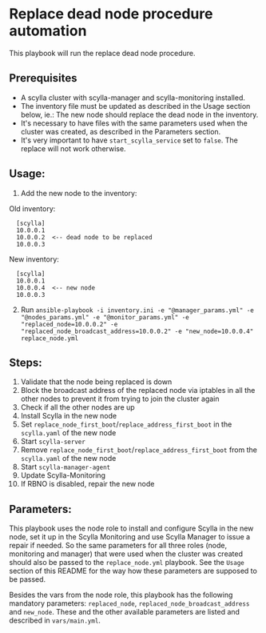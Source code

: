 # Replace dead node procedure automation

This playbook will run the replace dead node procedure.

## Prerequisites

* A scylla cluster with scylla-manager and scylla-monitoring installed.
* The inventory file must be updated as described in the Usage section below, ie.: The new node should replace the dead node in the inventory.
* It's necessary to have files with the same parameters used when the cluster was created, as described in the Parameters section.
* It's very important to have `start_scylla_service` set to `false`. The replace will not work otherwise.

## Usage:

1. Add the new node to the inventory:

Old inventory:
```old inventory
  [scylla]
  10.0.0.1
  10.0.0.2  <-- dead node to be replaced
  10.0.0.3
```

New inventory:
```new inventory
  [scylla]
  10.0.0.1
  10.0.0.4  <-- new node
  10.0.0.3
```

2. Run `ansible-playbook -i inventory.ini -e "@manager_params.yml" -e "@nodes_params.yml" -e "@monitor_params.yml" -e "replaced_node=10.0.0.2" -e "replaced_node_broadcast_address=10.0.0.2" -e "new_node=10.0.0.4" replace_node.yml`

## Steps:

1. Validate that the node being replaced is down
2. Block the broadcast address of the replaced node via iptables in all the other nodes to prevent it from trying to join the cluster again
3. Check if all the other nodes are up
4. Install Scylla in the new node
5. Set `replace_node_first_boot`/`replace_address_first_boot` in the `scylla.yaml` of the new node
6. Start `scylla-server`
7. Remove `replace_node_first_boot`/`replace_address_first_boot` from the `scylla.yaml` of the new node
8. Start `scylla-manager-agent`
9. Update Scylla-Monitoring
10. If RBNO is disabled, repair the new node

## Parameters:

This playbook uses the node role to install and configure Scylla in the new node, set it up in the Scylla Monitoring
and use Scylla Manager to issue a repair if needed.
So the same parameters for all three roles (node, monitoring and manager) that were
used when the cluster was created should also be passed to the `replace_node.yml` playbook.
See the `Usage` section of this README for the way how these parameters are supposed to be passed.

Besides the vars from the node role, this playbook has the following mandatory parameters: `replaced_node`, `replaced_node_broadcast_address` and `new_node`.
These and the other available parameters are listed and described in `vars/main.yml`.
